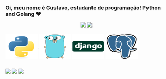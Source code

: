 ### Oi, meu nome é Gustavo, estudante de programação! Python and Golang ❤️


<div align="center">
  <a href="https://github.com/Gustavo263">
  <img height="180em" src="https://github-readme-stats.vercel.app/api?username=Gustavo263&show_icons=true&theme=onedark&include_all_commits=true&count_private=true"/>
  <img height="180em" src="https://github-readme-stats.vercel.app/api/top-langs/?username=Gustavo263&layout=compact&langs_count=7&theme=onedark"/>
</div>

<div style="display: inline_block"><br>
  <img align="center" alt="Gustta-Python" height="80" width="100" src="https://raw.githubusercontent.com/devicons/devicon/master/icons/python/python-original.svg">
  <img align="center" alt="Gustta-Go" height="80" width="100" src="https://raw.githubusercontent.com/devicons/devicon/2ae2a900d2f041da66e950e4d48052658d850630/icons/go/go-original.svg">
  <img align="center" alt="Gustta-Django" height="80" width="100" src="https://raw.githubusercontent.com/devicons/devicon/2ae2a900d2f041da66e950e4d48052658d850630/icons/django/django-original.svg">
  <img align="center" alt="Gustta-Ps" height="80" width="100" src="https://raw.githubusercontent.com/devicons/devicon/2ae2a900d2f041da66e950e4d48052658d850630/icons/postgresql/postgresql-original.svg">
</div>
  
  ##
  
 <div> 
  <a href="https://instagram.com/gustl_emes/" target="_blank"><img src="https://img.shields.io/badge/-Instagram-%23E4405F?style=for-the-badge&logo=instagram&logoColor=white" target="_blank"></a>
  <a href = "mailto:gustavo.2006lemes@gmail.com"><img src="https://img.shields.io/badge/-Gmail-%23333?style=for-the-badge&logo=gmail&logoColor=white" target="_blank"></a>
  <a href="https://www.linkedin.com/in/gustavo-lemes-516274212/" target="_blank"><img src="https://img.shields.io/badge/-LinkedIn-%230077B5?style=for-the-badge&logo=linkedin&logoColor=white" target="_blank"></a> 
